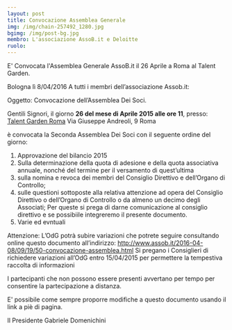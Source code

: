 ```yaml
---
layout: post
title: Convocazione Assemblea Generale
img: /img/chain-257492_1280.jpg
bgimg: /img/post-bg.jpg
membro: L'associazione AssoB.it e Deloitte
ruolo:
---
```

E' Convocata l'Assemblea Generale AssoB.it il 26 Aprile a Roma al Talent Garden.
<!-- more -->

Bologna lì 8/04/2016
A tutti i membri dell’associazione Assob.it:

Oggetto: Convocazione dell’Assemblea Dei Soci.

Gentili Signori,
il giorno **26 del mese di Aprile 2015 alle ore 11**,
presso:
[Talent Garden Roma][talentgarden]
Via Giuseppe Andreoli, 9
Roma

è convocata la Seconda Assemblea Dei Soci con il seguente ordine del giorno:
1. Approvazione del bilancio 2015
2. Sulla determinazione della quota di adesione e della quota associativa
annuale, nonché del termine per il versamento di quest’ultima
3. sulla nomina e revoca dei membri del Consiglio Direttivo e dell’Organo di Controllo;
4. sulle questioni sottoposte alla relativa attenzione ad opera del Consiglio
Direttivo o dell’Organo di Controllo o da almeno un decimo degli Associati;
Per queste si prega di darne comunicazione al consiglio direttivo e se possibiile
integreremo il presente documento.
5. Varie ed evntuali

Attenzione: L’OdG potrà subire variazioni che potrete seguire consultando online questo documento all’indirizzo:
http://www.assob.it/2016-04-08/09/19/50-convocazione-assemblea.html
Si pregano i Consiglieri di richiedere variazioni all’OdG entro 15/04/2015 per permettere la tempestiva raccolta di informazioni

I partecipanti che non possono essere presenti avvertano per tempo per consentire la partecipazione a distanza.

E' possibile come sempre proporre modifiche a questo documento usando il link a piè di pagina.

Il Presidente
Gabriele Domenichini

[talentgarden]: http://roma.talentgarden.org/

